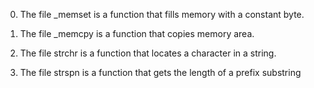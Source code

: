 0. The file _memset is a function that fills memory with a constant byte.

1. The file _memcpy is a function that copies memory area.

2. The file strchr is a function that locates a character in a string.

3. The file strspn is  a function that gets the length of a prefix substring
